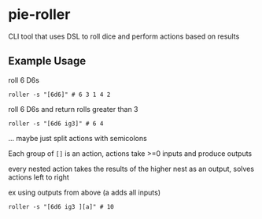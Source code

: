# pie-roller
CLI tool that uses  DSL to roll dice and perform actions based on results

## Example Usage
roll 6 D6s
```
roller -s "[6d6]" # 6 3 1 4 2
```

roll 6 D6s and return rolls greater than 3
```
roller -s "[6d6 ig3]" # 6 4
```
... maybe just split actions with semicolons 


Each group of `[]` is an action, actions take >=0 inputs and produce outputs

every nested action takes the results of the higher nest as an output, solves actions left to right

ex using outputs from above (a adds all inputs)
```
roller -s "[6d6 ig3 ][a]" # 10
```